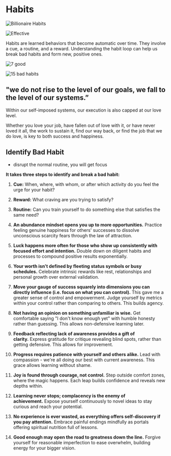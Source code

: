 # Habits

![Billionaire Habits](static/billionaire%20habits.png)

![Effective](static/7%20Habits%20of%20Effective%20People.png)

Habits are learned behaviors that become automatic over time. They involve a cue, a routine, and a reward. Understanding the habit loop can help us break bad habits and form new, positive ones.

![7 good](static/7%20Habits%20Illustrated.png)

![15 bad habits](static/15%20bad%20habits%20to%20avoid.png)

## "we do not rise to the level of our goals, we fall to the level of our systems.”

Within our self-imposed systems, our execution is also capped at our love level.

Whether you love your job, have fallen out of love with it, or have never loved it all, the work to sustain it, find our way back, or find the job that we do love, is key to both success and happiness.

## Identify Bad Habit

- disrupt the normal routine, you will get focus

**It takes three steps to identify and break a bad habit:**

1. **Cue:** When, where, with whom, or after which activity do you feel the urge for your habit?
2. **Reward:** What craving are you trying to satisfy?
3. **Routine:** Can you train yourself to do something else that satisfies the same need?

13. **An abundance mindset opens you up to more opportunities.** Practice feeling genuine happiness for others' successes to dissolve unconscious scarcity fears through the law of attraction.

14. **Luck happens more often for those who show up consistently with focused effort and intention.** Double down on diligent habits and processes to compound positive results exponentially.

15. **Your worth isn't defined by fleeting status symbols or busy schedules.** Celebrate intrinsic rewards like rest, relationships and personal growth over external validation.

16. **Move your gauge of success squarely into dimensions you can directly influence (i.e. focus on what you can control).** This gave me a greater sense of control and empowerment. Judge yourself by metrics within your control rather than comparing to others. This builds agency.

17. **Not having an opinion on something unfamiliar is wise.** Get comfortable saying "I don't know enough yet" with humble honesty rather than guessing. This allows non-defensive learning later.

18. **Feedback reflecting lack of awareness provides a gift of clarity.** Express gratitude for critique revealing blind spots, rather than getting defensive. This allows for improvement.

19. **Progress requires patience with yourself and others alike.** Lead with compassion - we're all doing our best with current awareness. This grace allows learning without shame.

20. **Joy is found through courage, not control.** Step outside comfort zones, where the magic happens. Each leap builds confidence and reveals new depths within.

21. **Learning never stops; complacency is the enemy of achievement.** Expose yourself continuously to novel ideas to stay curious and reach your potential.

22. **No experience is ever wasted, as everything offers self-discovery if you pay attention.** Embrace painful endings mindfully as portals offering spiritual nutrition full of lessons.

23. **Good enough may open the road to greatness down the line.** Forgive yourself for reasonable imperfection to ease overwhelm, building energy for your bigger vision.

